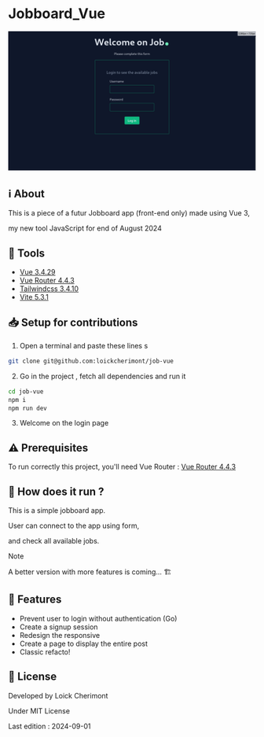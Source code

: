 # Jobboard_Vue
![Preview](./github/preview.png "Login for Jobboard")


## :information_source: About  

This is a piece of a futur Jobboard app (front-end only) made using Vue 3,  

my new tool JavaScript for end of August 2024


## :wrench: Tools
- [Vue 3.4.29](https://vuejs.org/ "Vue official website")
- [Vue Router 4.4.3](https://router.vuejs.org/ 'Vue Router official website')
- [Tailwindcss 3.4.10](https://tailwindcss.com/ "Tailwindcss official website")
- [Vite 5.3.1](https://vitejs.dev/ "Vite official website")



## :inbox_tray: Setup for contributions
1. Open a terminal and paste these lines
s
```bash
git clone git@github.com:loickcherimont/job-vue
```

2. Go in the project , fetch all dependencies and run it

```bash
cd job-vue
npm i
npm run dev
```

3. Welcome on the login page

## :warning: Prerequisites
To run correctly this project, you'll need Vue Router : [Vue Router 4.4.3](https://router.vuejs.org/ 'Vue Router official website')

## :thinking: How does it run ?
This is a simple jobboard app.  

User can connect to the app using form,  

and check all available jobs.

> [!NOTE]
> A better version with more features is coming... 🏗️

## :test_tube: Features
- Prevent user to login without authentication (Go)
- Create a signup session
- Redesign the responsive
- Create a page to display the entire post
- Classic refacto!



## :key: License

Developed by Loick Cherimont  

Under MIT License  

Last edition : 2024-09-01

